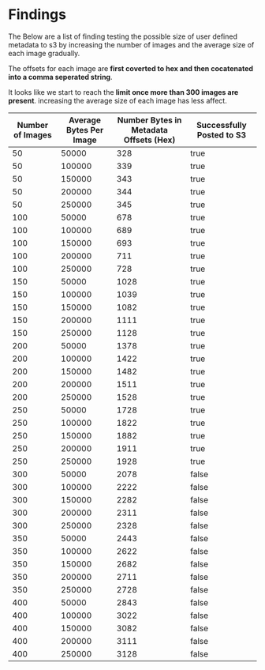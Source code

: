 # Findings
The Below are a list of finding testing the possible size of user defined metadata to s3 by increasing the number of images and the average size of each image gradually.

The offsets for each image are **first coverted to hex and then cocatenated into a comma seperated string**.

It looks like we start to reach the **limit once more than 300 images are present**. increasing the average size of each image has less affect.

| **Number of Images** | **Average Bytes Per Image** | **Number Bytes in Metadata Offsets (Hex)** | **Successfully Posted to S3**| 
| - | - | - | - |
| 50| 50000 | 328 | true |
| 50| 100000 | 339 | true |
| 50| 150000 | 343 | true |
| 50| 200000 | 344 | true |
| 50| 250000 | 345 | true |
| 100| 50000 | 678 | true |
| 100| 100000 | 689 | true |
| 100| 150000 | 693 | true |
| 100| 200000 | 711 | true |
| 100| 250000 | 728 | true |
| 150| 50000 | 1028 | true |
| 150| 100000 | 1039 | true |
| 150| 150000 | 1082 | true |
| 150| 200000 | 1111 | true |
| 150| 250000 | 1128 | true |
| 200| 50000 | 1378 | true |
| 200| 100000 | 1422 | true |
| 200| 150000 | 1482 | true |
| 200| 200000 | 1511 | true |
| 200| 250000 | 1528 | true |
| 250| 50000 | 1728 | true |
| 250| 100000 | 1822 | true |
| 250| 150000 | 1882 | true |
| 250| 200000 | 1911 | true |
| 250| 250000 | 1928 | true |
| 300| 50000 | 2078 | false |
| 300| 100000 | 2222 | false |
| 300| 150000 | 2282 | false |
| 300| 200000 | 2311 | false |
| 300| 250000 | 2328 | false |
| 350| 50000 | 2443 | false |
| 350| 100000 | 2622 | false |
| 350| 150000 | 2682 | false |
| 350| 200000 | 2711 | false |
| 350| 250000 | 2728 | false |
| 400| 50000 | 2843 | false |
| 400| 100000 | 3022 | false |
| 400| 150000 | 3082 | false |
| 400| 200000 | 3111 | false |
| 400| 250000 | 3128 | false |